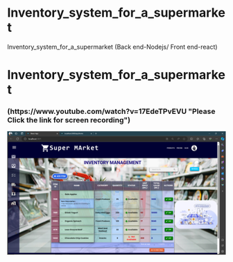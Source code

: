 # Inventory_system_for_a_supermarket
Inventory_system_for_a_supermarket (Back end-Nodejs/ Front end-react)

<html> <body>
<h1>
Inventory_system_for_a_supermarket 
  
</h1>
<h3>
(https://www.youtube.com/watch?v=17EdeTPvEVU "Please Click the link for screen recording") </h3>
<img src=https://github.com/ShanCodeWay/Inventory_system_for_a_supermarket/blob/main/Screenshot%20(851).png /img>
</body></html>

